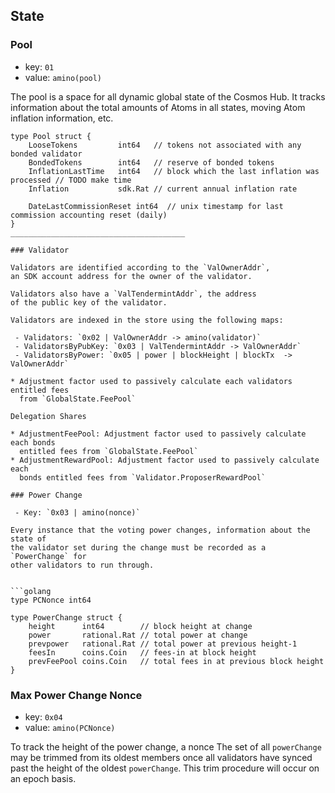 ## State

### Pool
 - key: `01`
 - value: `amino(pool)`

The pool is a space for all dynamic global state of the Cosmos Hub.  It tracks
information about the total amounts of Atoms in all states, moving Atom
inflation information, etc.

```golang
type Pool struct {
    LooseTokens         int64   // tokens not associated with any bonded validator
    BondedTokens        int64   // reserve of bonded tokens
    InflationLastTime   int64   // block which the last inflation was processed // TODO make time
    Inflation           sdk.Rat // current annual inflation rate
    
    DateLastCommissionReset int64  // unix timestamp for last commission accounting reset (daily)
}
_______________________________________

### Validator

Validators are identified according to the `ValOwnerAddr`, 
an SDK account address for the owner of the validator.

Validators also have a `ValTendermintAddr`, the address 
of the public key of the validator.

Validators are indexed in the store using the following maps:
 
 - Validators: `0x02 | ValOwnerAddr -> amino(validator)`
 - ValidatorsByPubKey: `0x03 | ValTendermintAddr -> ValOwnerAddr`
 - ValidatorsByPower: `0x05 | power | blockHeight | blockTx  -> ValOwnerAddr`

* Adjustment factor used to passively calculate each validators entitled fees
  from `GlobalState.FeePool`

Delegation Shares

* AdjustmentFeePool: Adjustment factor used to passively calculate each bonds
  entitled fees from `GlobalState.FeePool`
* AdjustmentRewardPool: Adjustment factor used to passively calculate each
  bonds entitled fees from `Validator.ProposerRewardPool`

### Power Change

 - Key: `0x03 | amino(nonce)`

Every instance that the voting power changes, information about the state of
the validator set during the change must be recorded as a `PowerChange` for
other validators to run through. 


```golang
type PCNonce int64 

type PowerChange struct {
    height      int64        // block height at change
    power       rational.Rat // total power at change
    prevpower   rational.Rat // total power at previous height-1 
    feesIn      coins.Coin   // fees-in at block height
    prevFeePool coins.Coin   // total fees in at previous block height
}
```

### Max Power Change Nonce
 - key: `0x04`
 - value: `amino(PCNonce)`

To track the height of the power change, a nonce The set of all `powerChange`
may be trimmed from its oldest members once all validators have synced past the
height of the oldest `powerChange`.  This trim procedure will occur on an epoch
basis.  

